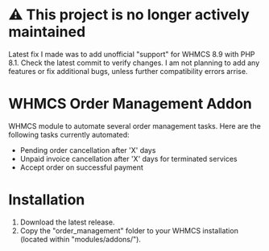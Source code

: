 # ⚠️ This project is no longer actively maintained
Latest fix I made was to add unofficial "support" for WHMCS 8.9 with PHP 8.1. Check the latest commit to verify changes. I am not planning to add any features or fix additional bugs, unless further compatibility errors arrise.

# WHMCS Order Management Addon
WHMCS module to automate several order management tasks. Here are the following tasks currently automated:
- Pending order cancellation after 'X' days
- Unpaid invoice cancellation after 'X' days for terminated services
- Accept order on successful payment

# Installation
1. Download the latest release.
2. Copy the "order_management" folder to your WHMCS installation (located within "modules/addons/").
